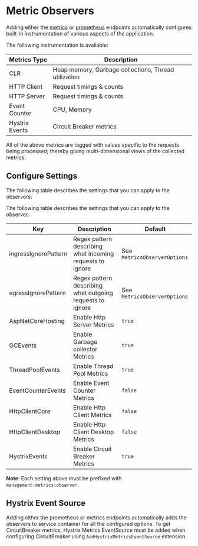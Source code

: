 # Metric Observers

Adding either the [metrics](/docs/management/metrics) or [prometheus](/docs/management/prometheus) endpoints automatically configures built-in instrumentation of various aspects of the application.

The following instrumentation is available:

|Metrics Type|Description|
|---|---|
|CLR|Heap memory, Garbage collections, Thread utilization|
|HTTP Client|Request timings & counts|
|HTTP Server|Request timings & counts|
|Event Counter|CPU, Memory|
|Hystrix Events|Circuit Breaker metrics|

All of the above metrics are tagged with values specific to the requests being processed; thereby giving multi-dimensional views of the collected metrics.

## Configure Settings

The following table describes the settings that you can apply to the observers:

The following table describes the settings that you can apply to the observes.

|Key|Description|Default|
|---|---|---|
|ingressIgnorePattern|Regex pattern describing what incoming requests to ignore|See `MetricsObserverOptions`|
|egressIgnorePattern|Regex pattern describing what outgoing requests to ignore|See `MetricsObserverOptions`|
|AspNetCoreHosting|Enable Http Server Metrics| `true`|
|GCEvents|Enable Garbage collector Metrics| `true`|
|ThreadPoolEvents| Enable Thread Pool Metrics|`true`|
|EventCounterEvents| Enable Event Counter Metrics | `false`|
|HttpClientCore| Enable Http Client Metrics| `false`|
|HttpClientDesktop| Enable Http Client Desktop Metrics| `false`|
|HystrixEvents| Enable Circuit Breaker Metrics| `true`|


**Note**: Each setting above must be prefixed with `management:metrics:observer`.

## Hystrix Event Source

Adding either the prometheus or metrics endpoints automatically adds the observers to service container for all the configured options. To get CircuitBreaker metrics, Hystrix Metrics EventSource must be added when configuring CircuitBreaker using `AddHystrixMetricsEventSource` extension.




